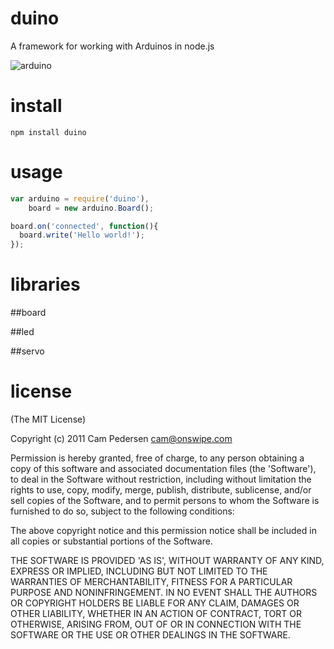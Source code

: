 # duino

A framework for working with Arduinos in node.js

![arduino](http://i.imgur.com/eFq84.jpg)

# install

    npm install duino

# usage

````javascript
var arduino = require('duino'),
    board = new arduino.Board();

board.on('connected', function(){
  board.write('Hello world!');
});
````

# libraries

##board

##led

##servo

# license

(The MIT License)

Copyright (c) 2011 Cam Pedersen <cam@onswipe.com>

Permission is hereby granted, free of charge, to any person obtaining a copy of this software and associated documentation files (the 'Software'), to deal in the Software without restriction, including without limitation the rights to use, copy, modify, merge, publish, distribute, sublicense, and/or sell copies of the Software, and to permit persons to whom the Software is furnished to do so, subject to the following conditions:

The above copyright notice and this permission notice shall be included in all copies or substantial portions of the Software.

THE SOFTWARE IS PROVIDED 'AS IS', WITHOUT WARRANTY OF ANY KIND, EXPRESS OR IMPLIED, INCLUDING BUT NOT LIMITED TO THE WARRANTIES OF MERCHANTABILITY, FITNESS FOR A PARTICULAR PURPOSE AND NONINFRINGEMENT. IN NO EVENT SHALL THE AUTHORS OR COPYRIGHT HOLDERS BE LIABLE FOR ANY CLAIM, DAMAGES OR OTHER LIABILITY, WHETHER IN AN ACTION OF CONTRACT, TORT OR OTHERWISE, ARISING FROM, OUT OF OR IN CONNECTION WITH THE SOFTWARE OR THE USE OR OTHER DEALINGS IN THE SOFTWARE.

